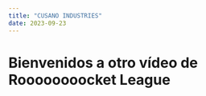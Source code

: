 ```yaml
---
title: "CUSANO INDUSTRIES"
date: 2023-09-23
---
```


# Bienvenidos a otro vídeo de Roooooooocket League
